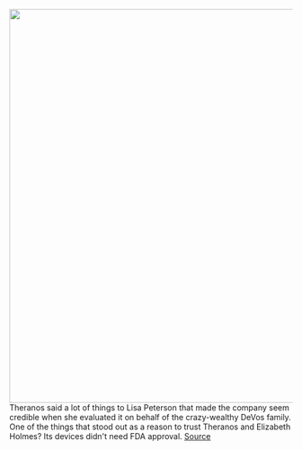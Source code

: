<img src='https://cdn.vox-cdn.com/thumbor/m9o1R4e6CmSNwlZoowdTbxLjMdM=/0x0:4000x2666/1200x675/filters:focal(1680x1013:2320x1653)/cdn.vox-cdn.com/uploads/chorus_image/image/70050147/1235841569.0.jpg' width='700px' /><br/>
Theranos said a lot of things to Lisa Peterson that made the company seem credible when she evaluated it on behalf of the crazy-wealthy DeVos family. One of the things that stood out as a reason to trust Theranos and Elizabeth Holmes? Its devices didn't need FDA approval.
<a href='https://www.theverge.com/2021/10/26/22747918/theranos-devos-due-diligence-fraud-trial'> Source <a/>